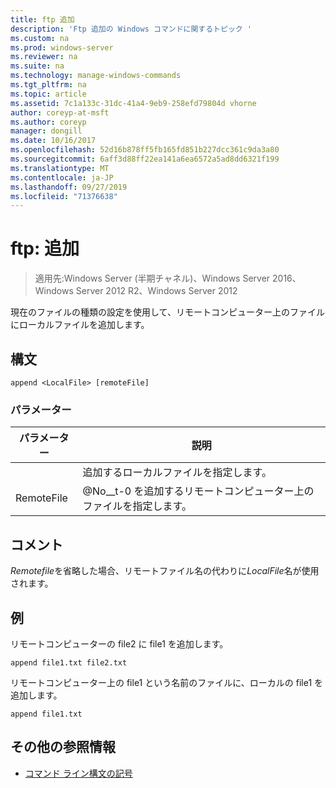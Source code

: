 ```yaml
---
title: ftp 追加
description: 'Ftp 追加の Windows コマンドに関するトピック '
ms.custom: na
ms.prod: windows-server
ms.reviewer: na
ms.suite: na
ms.technology: manage-windows-commands
ms.tgt_pltfrm: na
ms.topic: article
ms.assetid: 7c1a133c-31dc-41a4-9eb9-258efd79804d vhorne
author: coreyp-at-msft
ms.author: coreyp
manager: dongill
ms.date: 10/16/2017
ms.openlocfilehash: 52d16b878ff5fb165fd851b227dcc361c9da3a80
ms.sourcegitcommit: 6aff3d88ff22ea141a6ea6572a5ad8dd6321f199
ms.translationtype: MT
ms.contentlocale: ja-JP
ms.lasthandoff: 09/27/2019
ms.locfileid: "71376638"
---
```

# <a name="ftp-append"></a>ftp: 追加

>適用先:Windows Server (半期チャネル)、Windows Server 2016、Windows Server 2012 R2、Windows Server 2012

現在のファイルの種類の設定を使用して、リモートコンピューター上のファイルにローカルファイルを追加します。   
## <a name="syntax"></a>構文  
```  
append <LocalFile> [remoteFile]  
```  
### <a name="parameters"></a>パラメーター  

|  パラメーター   |                               説明                                |
|--------------|--------------------------------------------------------------------------|
| <LocalFile>  |                     追加するローカルファイルを指定します。                     |
| RemoteFile | @No__t-0 を追加するリモートコンピューター上のファイルを指定します。 |

## <a name="remarks"></a>コメント  
*Remotefile*を省略した場合、リモートファイル名の代わりに*LocalFile*名が使用されます。  
## <a name="BKMK_Examples"></a>例  
リモートコンピューターの file2 に file1 を追加します。  
```  
append file1.txt file2.txt  
```  
リモートコンピューター上の file1 という名前のファイルに、ローカルの file1 を追加します。  
```  
append file1.txt  
```  
## <a name="additional-references"></a>その他の参照情報  
-   [コマンド ライン構文の記号](command-line-syntax-key.md)  
